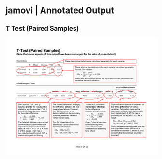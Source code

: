 # jamovi | Annotated Output

## T Test (Paired Samples)

<p align="center"><kbd><img src="paired.png"></kbd></p>
